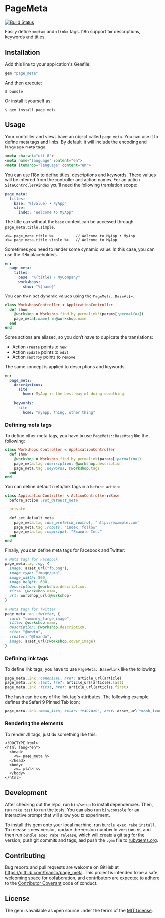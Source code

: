 # PageMeta

[![Build Status](https://travis-ci.org/fnando/page_meta.svg?branch=master)](https://travis-ci.org/fnando/page_meta)

Easily define `<meta>` and `<link>` tags. I18n support for descriptions, keywords and titles.

## Installation

Add this line to your application's Gemfile:

```ruby
gem "page_meta"
```

And then execute:

    $ bundle

Or install it yourself as:

    $ gem install page_meta

## Usage

Your controller and views have an object called `page_meta`. You can use it to define meta tags and links. By default, it will include the encoding and language meta tags.

```html
<meta charset="utf-8">
<meta name="language" content="en">
<meta itemprop="language" content="en">
```

You can use I18n to define titles, descriptions and keywords. These values will be inferred from the controller and action names. For an action `SiteController#index` you'll need the following translation scope:

```yaml
page_meta:
  titles:
    base: "%{value} • MyApp"
    site:
      index: "Welcome to MyApp"
```

The title can without the `base` context can be accessed through `page_meta.title.simple`.

```erb
<%= page_meta.title %>          // Welcome to MyApp • MyApp
<%= page_meta.title.simple %>   // Welcome to MyApp
```

Sometimes you need to render some dynamic value. In this case, you can use the I18n placeholders.

```yaml
en:
  page_meta:
    titles:
      base: "%{title} • MyCompany"
      workshops:
        show: "%{name}"
```

You can then set dynamic values using the `PageMeta::Base#[]=`.

```ruby
class WorkshopsController < ApplicationController
  def show
    @workshop = Workshop.find_by_permalink!(params[:permalink])
    page_meta[:name] = @workshop.name
  end
end
```

Some actions are aliased, so you don't have to duplicate the translations:

* Action `create` points to `new`
* Action `update` points to `edit`
* Action `destroy` points to `remove`

The same concept is applied to descriptions and keywords.

```yaml
en:
  page_meta:
    descriptions:
      site:
        home: MyApp is the best way of doing something.
    
    keywords:
      site:
        home: "myapp, thing, other thing"
```

### Defining meta tags

To define other meta tags, you have to use `PageMeta::Base#tag` like the following:

```ruby
class Workshops Controller < ApplicationController
  def show
    @workshop = Workshop.find_by_permalink(params[:permalink])
    page_meta.tag :description, @workshop.description
    page_meta.tag :keywords, @workshop.tags
  end
end
```

You can define default meta/link tags in a `before_action`:

```ruby
class ApplicationController < ActionController::Base
  before_action :set_default_meta

  private

  def set_default_meta
    page_meta.tag :dns_prefetch_control, "http://example.com"
    page_meta.tag :robots, "index, follow"
    page_meta.tag :copyright, "Example Inc."
  end
end
```

Finally, you can define meta tags for Facebook and Twitter:

```ruby
# Meta tags for Facebook
page_meta.tag :og, {
  image: asset_url("fb.png"),
  image_type: "image/png",
  image_width: 800,
  image_height: 600,
  description: @workshop.description,
  title: @workshop.name,
  url: workshop_url(@workshop)
}

# Meta tags for Twitter
page_meta.tag :twitter, {
  card: "summary_large_image",
  title: @workshop.name,
  description: @workshop.description,
  site: "@howto",
  creator: "@fnando",
  image: asset_url(@workshop.cover_image)
}
```

### Defining link tags

To define link tags, you have to use `PageMeta::Base#link` like the following:

```ruby
page_meta.link :canonical, href: article_url(article)
page_meta.link :last, href: article_url(articles.last)
page_meta.link :first, href: article_url(articles.first)
```

The hash can be any of the link tag's attributes. The following example defines the Safari 9 Pinned Tab icon:

```ruby
page_meta.link :mask_icon, color: "#4078c0", href: asset_url("mask_icon.svg")
```

### Rendering the elements

To render all tags, just do something like this:

```erb
<!DOCTYPE html>
<html lang="en">
  <head>
    <%= page_meta %>
  </head>
  <body>
    <%= yield %>
  </body>
</html>
```

## Development

After checking out the repo, run `bin/setup` to install dependencies. Then, run `rake test` to run the tests. You can also run `bin/console` for an interactive prompt that will allow you to experiment.

To install this gem onto your local machine, run `bundle exec rake install`. To release a new version, update the version number in `version.rb`, and then run `bundle exec rake release`, which will create a git tag for the version, push git commits and tags, and push the `.gem` file to [rubygems.org](https://rubygems.org).

## Contributing

Bug reports and pull requests are welcome on GitHub at https://github.com/fnando/page_meta. This project is intended to be a safe, welcoming space for collaboration, and contributors are expected to adhere to the [Contributor Covenant](contributor-covenant.org) code of conduct.


## License

The gem is available as open source under the terms of the [MIT License](http://opensource.org/licenses/MIT).
